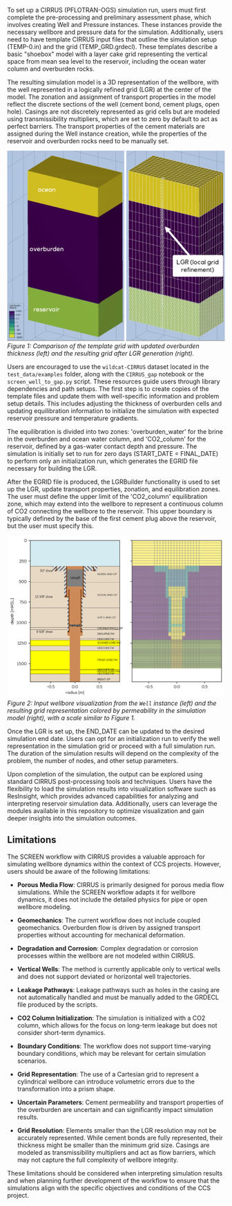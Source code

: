 To set up a CIRRUS (PFLOTRAN-OGS) simulation run, users must first complete the pre-processing and preliminary assessment phase, which involves creating Well and Pressure instances. These instances provide the necessary wellbore and pressure data for the simulation. Additionally, users need to have template CIRRUS input files that outline the simulation setup (TEMP-0.in) and the grid (TEMP_GRD.grdecl). These templates describe a basic "shoebox" model with a layer cake grid representing the vertical space from mean sea level to the reservoir, including the ocean water column and overburden rocks.

The resulting simulation model is a 3D representation of the wellbore, with the well represented in a logically refined grid (LGR) at the center of the model. The zonation and assignment of transport properties in the model reflect the discrete sections of the well (cement bond, cement plugs, open hole). Casings are not discretely represented as grid cells but are modeled using transmissibility multipliers, which are set to zero by default to act as perfect barriers. The transport properties of the cement materials are assigned during the Well instance creation, while the properties of the reservoir and overburden rocks need to be manually set.


![Template Grid and Resulting LGR Grid](imgs/screen_grid_setup.png)
*Figure 1: Comparison of the template grid with updated overburden thickness (left) and the resulting grid after LGR generation (right).*


Users are encouraged to use the `wildcat-CIRRUS` dataset located in the `test_data/examples` folder, along with the `CIRRUS_gap` notebook or the `screen_well_to_gap.py` script. These resources guide users through library dependencies and path setups. The first step is to create copies of the template files and update them with well-specific information and problem setup details. This includes adjusting the thickness of overburden cells and updating equilibration information to initialize the simulation with expected reservoir pressure and temperature gradients.

The equilibration is divided into two zones: 'overburden_water' for the brine in the overburden and ocean water column, and 'CO2_column' for the reservoir, defined by a gas-water contact depth and pressure. The simulation is initially set to run for zero days (START_DATE = FINAL_DATE) to perform only an initialization run, which generates the EGRID file necessary for building the LGR.

After the EGRID file is produced, the LGRBuilder functionality is used to set up the LGR, update transport properties, zonation, and equilibration zones. The user must define the upper limit of the 'CO2_column' equilibration zone, which may extend into the wellbore to represent a continuous column of CO2 connecting the wellbore to the reservoir. This upper boundary is typically defined by the base of the first cement plug above the reservoir, but the user must specify this.

![Input Wellbore and Resulting Grid Representation](imgs/screen_grid_setup_GaP.png)
*Figure 2: Input wellbore visualization from the `Well` instance (left) and the resulting grid representation colored by permeability in the simulation model (right), with a scale similar to Figure 1.*

Once the LGR is set up, the END_DATE can be updated to the desired simulation end date. Users can opt for an initialization run to verify the well representation in the simulation grid or proceed with a full simulation run. The duration of the simulation results will depend on the complexity of the problem, the number of nodes, and other setup parameters.

Upon completion of the simulation, the output can be explored using standard CIRRUS post-processing tools and techniques. Users have the flexibility to load the simulation results into visualization software such as ResInsight, which provides advanced capabilities for analyzing and interpreting reservoir simulation data. Additionally, users can leverage the modules available in this repository to optimize visualization and gain deeper insights into the simulation outcomes.

## Limitations

The SCREEN workflow with CIRRUS provides a valuable approach for simulating wellbore dynamics within the context of CCS projects. However, users should be aware of the following limitations:

- **Porous Media Flow**: CIRRUS is primarily designed for porous media flow simulations. While the SCREEN workflow adapts it for wellbore dynamics, it does not include the detailed physics for pipe or open wellbore modeling.

- **Geomechanics**: The current workflow does not include coupled geomechanics. Overburden flow is driven by assigned transport properties without accounting for mechanical deformation.

- **Degradation and Corrosion**: Complex degradation or corrosion processes within the wellbore are not modeled within CIRRUS.

- **Vertical Wells**: The method is currently applicable only to vertical wells and does not support deviated or horizontal well trajectories.

- **Leakage Pathways**: Leakage pathways such as holes in the casing are not automatically handled and must be manually added to the GRDECL file produced by the scripts.

- **CO2 Column Initialization**: The simulation is initialized with a CO2 column, which allows for the focus on long-term leakage but does not consider short-term dynamics.

- **Boundary Conditions**: The workflow does not support time-varying boundary conditions, which may be relevant for certain simulation scenarios.

- **Grid Representation**: The use of a Cartesian grid to represent a cylindrical wellbore can introduce volumetric errors due to the transformation into a prism shape.

- **Uncertain Parameters**: Cement permeability and transport properties of the overburden are uncertain and can significantly impact simulation results.

- **Grid Resolution**: Elements smaller than the LGR resolution may not be accurately represented. While cement bonds are fully represented, their thickness might be smaller than the minimum grid size. Casings are modeled as transmissibility multipliers and act as flow barriers, which may not capture the full complexity of wellbore integrity.

These limitations should be considered when interpreting simulation results and when planning further development of the workflow to ensure that the simulations align with the specific objectives and conditions of the CCS project.
